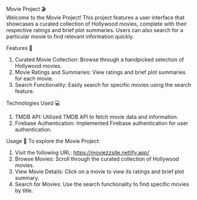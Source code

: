 Movie Project 🎬<br>
Welcome to the Movie Project! This project features a user interface that showcases a curated collection of Hollywood movies, complete with their respective ratings and brief plot summaries. Users can also search for a particular movie to find relevant information quickly.

Features 🌟<br>
1. Curated Movie Collection: Browse through a handpicked selection of Hollywood movies.<br>
2. Movie Ratings and Summaries: View ratings and brief plot summaries for each movie.<br>
3. Search Functionality: Easily search for specific movies using the search feature.<br>

Technologies Used 💻
1. TMDB API: Utilized TMDB API to fetch movie data and information.<br>
2. Firebase Authentication: Implemented Firebase authentication for user authentication.<br>

Usage 🎥
To explore the Movie Project:<br>

1. Visit the following URL: https://moviezzsite.netlify.app/<br>
2. Browse Movies: Scroll through the curated collection of Hollywood movies.<br>
3. View Movie Details: Click on a movie to view its ratings and brief plot summary.<br>
4. Search for Movies: Use the search functionality to find specific movies by title.<br>
